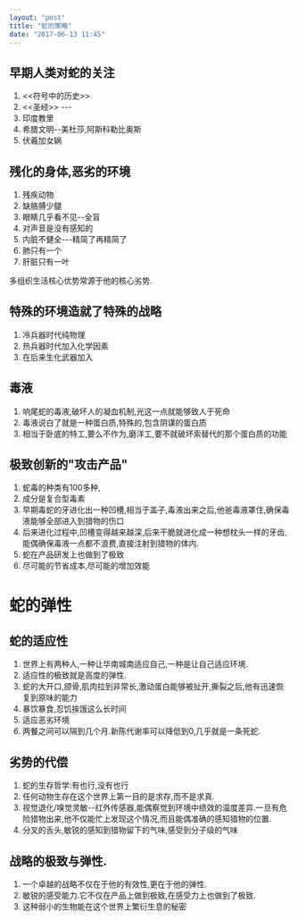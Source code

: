 ```yaml
---
layout: "post"
title: "蛇的策略"
date: "2017-06-13 11:45"
---
```


##  早期人类对蛇的关注
1. <<符号中的历史>>
2. <<圣经>> ---
3. 印度教里
4. 希腊文明--美杜莎,阿斯科勒比奥斯
5. 伏羲加女娲


## 残化的身体,恶劣的环境
1. 残疾动物
2. 缺胳膊少腿
3. 眼睛几乎看不见--全盲
4. 对声音是没有感知的
5. 内脏不健全---精简了再精简了
6. 肺只有一个
7. 肝脏只有一叶

多组织生活核心优势常源于他的核心劣势.

## 特殊的环境造就了特殊的战略
1. 冷兵器时代纯物理
2. 热兵器时代加入化学因素
3. 在后来生化武器加入

## 毒液
1. 响尾蛇的毒液,破坏人的凝血机制,光这一点就能够致人于死命
2. 毒液说白了就是一种蛋白质,特殊的,包含阴谋的蛋白质
3. 相当于卧底的特工,要么不作为,磨洋工,要不就破坏索替代的那个蛋白质的功能

## 极致创新的"攻击产品"
1. 蛇毒的种类有100多种,
2. 成分是复合型毒素
4. 早期毒蛇的牙进化出一种凹槽,相当于盖子,毒液出来之后,他爸毒液罩住,确保毒液能够全部进入到猎物的伤口
5. 后来进化过程中,凹槽变得越来越深,后来干脆就进化成一种想枕头一样的牙齿,能偶确保毒液一点都不浪费,直接注射到猎物的体内.
6. 蛇在产品研发上也做到了极致
7. 尽可能的节省成本,尽可能的增加效能

# 蛇的弹性

## 蛇的适应性
1. 世界上有两种人,一种让华南城南适应自己,一种是让自己适应环境.
2. 适应性的极致就是高度的弹性.
3. 蛇的大开口,颌骨,肌肉拉到非常长,激动蛋白能够被扯开,撕裂之后,他有迅速恢复到原味的能力
4. 暴饮暴食,忍饥挨饿这么长时间
  5. 适应恶劣环境
5. 两餐之间可以隔到几个月.新陈代谢率可以降低到0,几乎就是一条死蛇.

## 劣势的代偿
1. 蛇的生存哲学:有也行,没有也行
2. 任何动物生存在这个世界上第一目的是求存,而不是求真.
3. 视觉退化/嗅觉灵敏--红外传感器,能偶察觉到环境中绩效的温度差异.一旦有危险猎物出来,他不仅能忙上发现这个情况,而且能偶准确的感知猎物的位置.
4. 分叉的舌头,敏锐的感知到猎物留下的气味,感受到分子级的气味

##  战略的极致与弹性.
1. 一个卓越的战略不仅在于他的有效性,更在于他的弹性.
2. 敏锐的感受能力.它不仅在产品上做到极致,在感受力上也做到了极致.
3. 这种弱小的生物能在这个世界上繁衍生息的秘密
